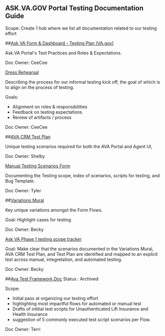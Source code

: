 ## ASK.VA.GOV Portal Testing Documentation Guide
Scope: Create 1 hub where we list all documentation related to our testing effort



##[Ask VA Form & Dashboard - Testing Plan (VA.gov)](https://github.com/department-of-veterans-affairs/va.gov-team/blob/master/products/ask-va/engineering/test-plans/ask-va%20form-dash-testing-plan.md) 

Ask.VA Portal's Test Practices and Roles & Expectations. 

Doc Owner: CeeCee

[Dress Rehearsal](https://github.com/department-of-veterans-affairs/va.gov-team/blob/master/products/ask-va/engineering/test-plans/Test%20Dress%20Rehearsal.md)

Describing the process for our informal testing kick off, the goal of which is to align on the process of testing. 

Goals: 
- Alignment on roles & responsibilities
- Feedback on testing expectations 
- Review of artifacts / process

Doc Owner: CeeCee

##[AVA CRM Test Plan](https://dvagov-my.sharepoint.com/:w:/g/personal/shelby_carl_va_gov/EXQdtcz1ksFKpTiRiE8kkhABeXKpSehAXpPnVn81bSgC4g?e=tKhkpN)

Unique testing scenarios required for both the AVA Portal and Agent UI, 

Doc Owner: Shelby 

[Manual Testing Scenarios Form](https://docs.google.com/spreadsheets/d/1qbvf_sh9_haNIO5gsxdj-phGcRQgzoOaHn5Gtwp-gB0/edit?gid=200208600#gid=200208600)

Documenting the Testing scope, index of scenarios, scripts for testing, and Bug Template.

Doc Owner: Tyler

##[Variations Mural](https://github.com/department-of-veterans-affairs/va.gov-team/blob/master/products/ask-va/testing/ask-va-variation-points.md)

Key unique variations amongst the Form Flows. 

Goal: Highlight cases for testing  

Doc Owner: Becky 

[Ask VA Phase 1 testing scope tracker](https://dvagov.sharepoint.com/:x:/r/sites/AskVA/_layouts/15/doc2.aspx?sourcedoc=%7B3CD2D6B6-0BB1-43BB-BD63-5FDF8E8DE249%7D&file=Ask%20VA%20Phase%201%20testing%20scope%20tracker.xlsx&action=default&mobileredirect=true) 

Goal: Make clear that the scenarios documented in the Variations Mural, AVA CRM Test Plan, and Test Plan are identified and mapped to an explicit test across manual, integretation, and automated testing.  

Doc Owner: Becky 

##[Ava Test Framework Doc](https://docs.google.com/spreadsheets/d/1W89vFL1L8t7E471NlLeiEmoxDzoAZ1daXepxhFB1Zc4/edit?gid=62297269#gid=62297269)
Status : Archived

Scope: 
- Initial pass at organizing our testing effort
- highlighting most impactful flows for automated or manual test
- Drafts of intitial test scripts for Unauthenticated Lift Insurance and Health Insurance
- suggestion of 5 commonly executed test script scenarios per Flow. 

Doc Owner: Terri

